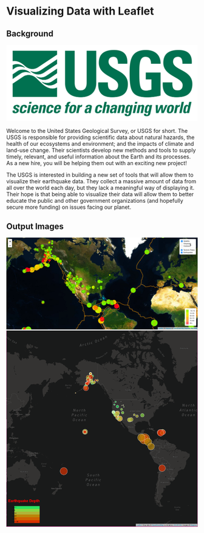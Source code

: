 # Visualizing Data with Leaflet

## Background

![1-Logo](Images/1-Logo.png)

Welcome to the United States Geological Survey, or USGS for short. The USGS is responsible for providing scientific data about natural hazards, the health of our ecosystems and environment; and the impacts of climate and land-use change. Their scientists develop new methods and tools to supply timely, relevant, and useful information about the Earth and its processes. As a new hire, you will be helping them out with an exciting new project!

The USGS is interested in building a new set of tools that will allow them to visualize their earthquake data. They collect a massive amount of data from all over the world each day, but they lack a meaningful way of displaying it. Their hope is that being able to visualize their data will allow them to better educate the public and other government organizations (and hopefully secure more funding) on issues facing our planet.

[//]: # (### Before You Begin)

[//]: # ()
[//]: # (1. Create a new repository for this project called `leaflet-challenge`. **Do not add this homework to an existing repository**.)

[//]: # ()
[//]: # (2. Clone the new repository to your computer.)

[//]: # ()
[//]: # (3. Inside your local git repository, create a directory for the Leaflet challenge. Use the folder names to correspond to the challenges: **Leaflet-Step-1** and **Leaflet-Step-2**.)

[//]: # ()
[//]: # (4. This homework uses both **html** and **JavaScript** so be sure to add all the necessary files. These will be the main files to run for analysis.)

[//]: # ()
[//]: # (5. Push the above changes to GitHub or GitLab.)

[//]: # (## Your Task)

[//]: # ()
[//]: # (### Level 1: Basic Visualization)

[//]: # ()
[//]: # (![2-BasicMap]&#40;Images/2-BasicMap.png&#41;)

[//]: # ()
[//]: # (Your first task is to visualize an earthquake data set.)

[//]: # ()
[//]: # (1. **Get your data set**)

[//]: # ()
[//]: # (   ![3-Data]&#40;Images/3-Data.png&#41;)

[//]: # ()
[//]: # (   The USGS provides earthquake data in a number of different formats, updated every 5 minutes. Visit the [USGS GeoJSON Feed]&#40;http://earthquake.usgs.gov/earthquakes/feed/v1.0/geojson.php&#41; page and pick a data set to visualize. When you click on a data set, for example "All Earthquakes from the Past 7 Days", you will be given a JSON representation of that data. You will use the URL of this JSON to pull in the data for our visualization.)

[//]: # ()
[//]: # (   ![4-JSON]&#40;Images/4-JSON.png&#41;)

[//]: # ()
[//]: # (2. **Import & Visualize the Data**)

[//]: # ()
[//]: # (   Create a map using Leaflet that plots all of the earthquakes from your data set based on their longitude and latitude.)

[//]: # ()
[//]: # (   * Your data markers should reflect the magnitude of the earthquake by their size and and depth of the earthquake by color. Earthquakes with higher magnitudes should appear larger and earthquakes with greater depth should appear darker in color.)

[//]: # ()
[//]: # (   * **HINT:** The depth of the earth can be found as the third coordinate for each earthquake.)

[//]: # ()
[//]: # (   * Include popups that provide additional information about the earthquake when a marker is clicked.)

[//]: # ()
[//]: # (   * Create a legend that will provide context for your map data.)

[//]: # ()
[//]: # (   * Your visualization should look something like the map above.)

[//]: # ()
[//]: # (- - -)

[//]: # ()
[//]: # (### Level 2: More Data &#40;Optional&#41;)

[//]: # ()

## Output Images
![5-Advanced](Images/5-Advanced.png)
![5-Advanced](Images/dark_map.png)

[//]: # ()
[//]: # (The USGS wants you to plot a second data set on your map to illustrate the relationship between tectonic plates and seismic activity. You will need to pull in a second data set and visualize it alongside your original set of data. Data on tectonic plates can be found at <https://github.com/fraxen/tectonicplates>.)

[//]: # ()
[//]: # (In this step, you will:)

[//]: # ()
[//]: # (* Plot a second data set on our map.)

[//]: # ()
[//]: # (* Add a number of base maps to choose from as well as separate out our two different data sets into overlays that can be turned on and off independently.)

[//]: # ()
[//]: # (* Add layer controls to our map.)

[//]: # ()
[//]: # (- - -)

[//]: # ()
[//]: # (### Assessment)

[//]: # ()
[//]: # (Your final product will be assessed according to [this grading rubric]&#40;Leaflet_Grading_Rubric.pdf&#41;)

[//]: # ()
[//]: # (**Good luck!**)

[//]: # ()
[//]: # (## Rubric)

[//]: # ()
[//]: # ([Unit 15 Rubric - Leaflet Homework - Visualizing Data with Leaflet]&#40;https://docs.google.com/document/d/1kDNeT4a54ik_AZrHYN3LmVMqH0hDuiwbK2h5lHNxumQ/edit?usp=sharing&#41;)

[//]: # ()
[//]: # (___)

[//]: # (© 2021  Trilogy Education Services, a 2U, Inc. brand. All Rights Reserved.	)
